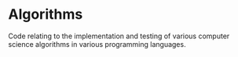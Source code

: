 # Algorithms 

Code relating to the implementation and testing of various computer science algorithms in various programming languages.
